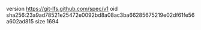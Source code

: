 version https://git-lfs.github.com/spec/v1
oid sha256:23a9ad78521e25472e0092bd8a08ac3ba66285675219e02df61fe56a602ad815
size 1694
